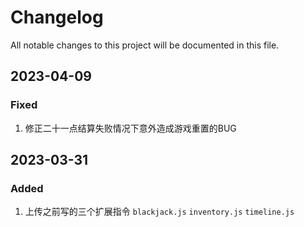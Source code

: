 # Changelog

All notable changes to this project will be documented in this file.

## 2023-04-09

### Fixed

1.  修正二十一点结算失败情况下意外造成游戏重置的BUG

## 2023-03-31

### Added

1.  上传之前写的三个扩展指令 `blackjack.js` `inventory.js` `timeline.js`
